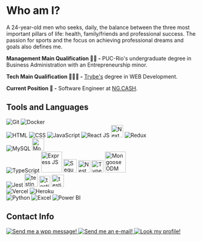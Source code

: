 
# Who am I?

A 24-year-old men who seeks, daily, the balance between the three most important pillars of life: health, family/friends and professional success. The passion for sports and the focus on achieving professional dreams and goals also defines me.

**Management Main Qualification 👨‍💼 -** PUC-Rio's undergraduate degree in Business Administration with an Entrepreneurship minor.

**Tech Main Qualification 👨🏻‍💻 -** [Trybe's](https://www.betrybe.com/) degree in WEB Development.

**Current Position 💼 -** Software Engineer at [NG.CASH](https://ng.cash/landing).

## Tools and Languages

<div align="left"> 
	<img src="https://img.icons8.com/color/35/000000/git.png" title="Git" /> 
	    <img src="https://img.icons8.com/color/35/000000/docker.png" title="Docker" />
</div>

<div align="left"> 
	<img src="https://img.icons8.com/color/35/000000/html-5--v1.png" title="HTML" />
    <img src="https://img.icons8.com/color/35/000000/css3.png" title="CSS" /> 
    <img src="https://img.icons8.com/color/35/000000/javascript--v2.png" title="JavaScript" /> 
    <img src="https://img.icons8.com/officel/35/000000/react.png" title="React JS"/>
    <img src="https://seeklogo.com/images/N/next-js-logo-8FCFF51DD2-seeklogo.com.png" width="32px" title="Next JS"/>
    <img src="https://img.icons8.com/color/35/000000/redux.png" title="Redux"/>
</div>

<div align="left"> 
    <img src="https://img.icons8.com/color/35/000000/mysql-logo.png" title="MySQL" />
    <img src="https://lineadecodigo.com/wp-content/uploads/2014/04/mongodb.png" width="32px" title="Mongo DB" />
</div>

<div align="left"> 
    <img  src="https://img.icons8.com/color/35/000000/typescript.png" title="TypeScript"/>
    <img src="https://miro.medium.com/max/800/1*Dno6e7KS5HcdGybg9A0onQ.png" width="55px" title="Express JS"/>
    <img  src="https://khalilstemmler.com/img/blog/sequelize/banner.png" width="35px" title="Sequelize ORM"/>
            <img  src="https://seeklogo.com/images/N/nestjs-logo-09342F76C0-seeklogo.com.png" width="32px" title="Nest JS"/>
        <img  src="https://avatars.githubusercontent.com/u/20165699?s=200&v=4" width="32px" title="TypeORM"/>
    <img  src="https://miro.medium.com/max/370/1*jO715XDC1YAEsWUwovWUQw.png" width="55px" title="Mongoose ODM"/>
</div>

<div align="left"> 
	<img src="https://img.icons8.com/external-tal-revivo-color-tal-revivo/35/000000/external-jest-can-collect-code-coverage-information-from-entire-projects-logo-color-tal-revivo.png" title="Jest"/>
	<img width="35px" src="https://avatars.githubusercontent.com/u/8770005?v=4" alt="testing-library" title="Mocha JS">
		<img width="29px" src="https://seeklogo.com/images/C/chai-logo-F349805F7D-seeklogo.com.png" alt="testing-library" title="Chai JS">
			<img width="32px" src="https://sinonjs.org/assets/images/logo.png" alt="testing-library" title="Sinon JS">
</div>

<div align="left"> 
	<img  src="https://img.icons8.com/material/35/000000/triangle-stroked--v1.png" title="Vercel"/>
	<img  src="https://img.icons8.com/color/35/000000/heroku.png" title="Heroku"/>
</div>

<div align="left"> 
	<img src="https://img.icons8.com/color/35/000000/python--v1.png" title="Python" />
    <img src="https://img.icons8.com/color/35/000000/ms-excel.png" title="Excel" />
    <img src="https://img.icons8.com/color/35/000000/power-bi.png" title="Power BI"/>
</div>

## Contact Info
<div align="left">
	<a href="https://wa.me/5521972574272" target="_blank">
		<img src="https://img.icons8.com/color/35/000000/whatsapp--v1.png" title="Send me a wpp message!" />
	</a>
	<a href="mailto:jf.pelliccione@gmail.com" target="_blank">
		<img src="https://img.icons8.com/fluency/35/000000/gmail-new.png" title="Send me an e-mail!"/>
	</a>
	<a href="https://www.linkedin.com/in/joaofelipelliccione/" target="_blank">
		<img src="https://img.icons8.com/color/35/000000/linkedin.png" title="Look my profile!"/>
	</a>
</div>
